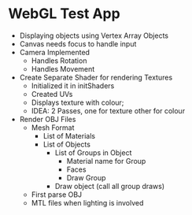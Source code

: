 WebGL Test App
==============
- Displaying objects using Vertex Array Objects
- Canvas needs focus to handle input
- Camera Implemented
	- Handles Rotation
	- Handles Movement
- Create Separate Shader for rendering Textures
	- Initialized it in initShaders
	- Created UVs
	- Displays texture with colour;
	- IDEA: 2 Passes, one for texture other for colour
- Render OBJ Files
	- Mesh Format
		- List of Materials 
		- List of Objects
			- List of Groups in Object
				- Material name for Group
				- Faces
				- Draw Group
			- Draw object (call all group draws)
	- First parse OBJ
	- MTL files when lighting is involved
